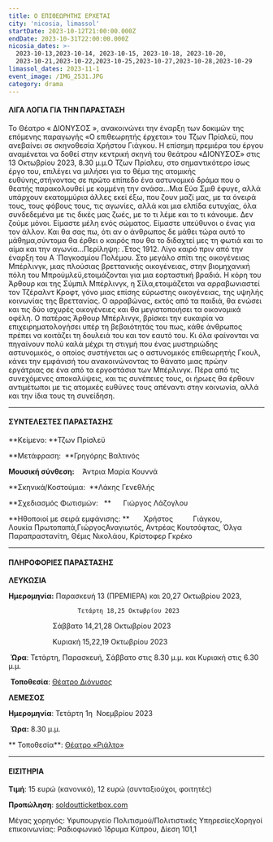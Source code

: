 ```yaml
---
title: Ο ΕΠΙΘΕΩΡΗΤΗΣ ΕΡΧΕΤΑΙ
city: 'nicosia, limassol'
startDate: 2023-10-12T21:00:00.000Z
endDate: 2023-10-31T22:00:00.000Z
nicosia_dates: >-
  2023-10-13,2023-10-14, 2023-10-15, 2023-10-18, 2023-10-20,
  2023-10-21,2023-10-22,2023-10-25,2023-10-27,2023-10-28,2023-10-29
limassol_dates: 2023-11-1
event_image: /IMG_2531.JPG
category: drama
---
```


####

#### ΛΙΓΑ ΛΟΓΙΑ ΓΙΑ ΤΗΝ ΠΑΡΑΣΤΑΣΗ

Το Θέατρο «	ΔΙΟΝΥΣΟΣ	», ανακοινώνει την έναρξη των δοκιμών της επόμενης παραγωγής «Ο επιθεωρητής έρχεται» του Τζων Πρίσλεϋ, που ανεβαίνει σε σκηνοθεσία Χρήστου Γιάγκου. Η επίσημη πρεμιέρα του έργου αναμένεται να δοθεί στην κεντρική σκηνή του θεάτρου «ΔΙΟΝΥΣΟΣ» στις 13 Οκτωβρίου 2023, 8.30 μ.μ.Ο Τζων Πρίσλευ, στο σημαντικότερο ίσως έργο του, επιλέγει να μιλήσει για το θέμα της ατομικής ευθύνης,στήνοντας σε πρώτο επίπεδο ένα αστυνομικό δράμα που ο θεατής παρακολουθεί με κομμένη την ανάσα...Μια Εύα Σμιθ έφυγε, αλλά υπάρχουν εκατομμύρια άλλες εκεί έξω, που ζουν μαζί μας, με τα όνειρά τους, τους φόβους τους, τις αγωνίες, αλλά και μια ελπίδα ευτυχίας, όλα συνδεδεμένα με τις δικές μας ζωές, με το τι λέμε και το τι κάνουμε. Δεν ζούμε μόνοι. Είμαστε μέλη ενός σώματος. Είμαστε υπεύθυνοι ο ένας για τον άλλον. Και θα σας πω, ότι αν ο άνθρωπος δε μάθει τώρα αυτό το μάθημα,σύντομα θα έρθει ο καιρός που θα το διδαχτεί μες τη φωτιά και το αίμα και την αγωνία...Περίληψη:	.Έτος 1912. Λίγο καιρό πριν από την έναρξη του Α ́ Παγκοσμίου Πολέμου. Στο μεγάλο σπίτι της οικογένειας Μπέρλινγκ, μιας πλούσιας βρεττανικής οικογένειας, στην βιομηχανική πόλη του Μπρούμλεϋ,ετοιμάζονται για μια εορταστική βραδιά. Η κόρη του Άρθουρ και της Σύμπιλ Μπέρλινγκ, η Σίλα,ετοιμάζεται να αρραβωνιαστεί τον Τζέραλντ Κροφτ, γόνο μιας επίσης εύρωστης οικογένειας, της υψηλής κοινωνίας της Βρεττανίας. Ο αρραβώνας, εκτός από τα παιδιά, θα ενώσει και τις δύο ισχυρές οικογένειες και θα μεγιστοποιήσει τα οικονομικά οφέλη. Ο πατέρας Άρθουρ Μπέρλινγκ, βρίσκει την ευκαιρία να επιχειρηματολογήσει υπέρ τη βεβαιότητάς του πως, κάθε άνθρωπος πρέπει να κοιτάζει τη δουλειά του και τον εαυτό του. Κι όλα φαίνονται να πηγαίνουν πολύ καλά μέχρι τη στιγμή που ένας μυστηριώδης  αστυνομικός,	ο οποίος συστήνεται ως ο αστυνομικός	επιθεωρητής	Γκουλ, κάνει την εμφάνισή	του ανακοινώνοντας το θάνατο μιας πρώην εργάτριας σε ένα από τα εργοστάσια των Μπέρλινγκ. Πέρα από τις συνεχόμενες αποκαλύψεις, και τις συνέπειες τους, οι ήρωες θα έρθουν αντιμέτωποι με τις ατομικές ευθύνες τους απέναντι στην κοινωνία, αλλά και την ίδια τους τη συνείδηση.

***

#### ΣΥΝΤΕΛΕΣΤΕΣ ΠΑΡΑΣΤΑΣΗΣ

**Κείμενο: **Τζων Πρίσλεϋ

**Μετάφραση:  **Γρηγόρης Βαλτινός

**Μουσική σύνθεση:**    Άντρια Μαρία Κουννά

**Σκηνικά/Κοστούμια:  **Λάκης Γενεθλής

**Σχεδιασμός Φωτισμών:   **      Γιώργος Λάζογλου

**Ηθοποιοί με σειρά εμφάνισης: **       Χρήστος          Γιάγκου,          Λουκία Πρωτοπαπά,ΓιώργοςΑναγιωτός, Αντρέας Κουτσόφτας, Όλγα Παραπραστανίτη, Θέμις Νικολάου, Κρίστοφερ Γκρέκο

***

#### ΠΛΗΡΟΦΟΡΙΕΣ ΠΑΡΑΣΤΑΣΗΣ

**ΛΕΥΚΩΣΙΑ**

**Ημερομηνία:** Παρασκευή 13 (ΠΡΕΜΙΕΡΑ) και 20,27 Οκτωβρίου 2023,

```
                   Τετάρτη 18,25 Οκτωβρίου 2023
```

                      Σάββατο 14,21,28 Οκτωβρίου 2023

                      Κυριακή 15,22,19 Οκτωβρίου 2023

 **Ώρα**:  Τετάρτη, Παρασκευή, Σάββατο στις 8.30 μ.μ. και Κυριακή στις 6.30 μ.μ.

 **Τοποθεσία**: [Θέατρο Διόνυσος](https://www.google.gr/maps/place/%CE%B8%CE%B5%CE%B1%CF%84%CF%81%CE%BF+%CE%94%CE%B9%CE%BF%CE%BD%CF%85%CF%83%CE%BF%CF%82/@35.1686311,33.3553111,17z/data=!3m1!4b1!4m6!3m5!1s0x14de175732dbde29:0x4af3518ddb9b13c2!8m2!3d35.1686267!4d33.357886!16s%2Fg%2F1tfv7bzl?hl=el\&entry=ttu)

**ΛΕΜΕΣΟΣ**

**Ημερομηνία**: Τετάρτη 1η  Νοεμβρίου 2023

 **Ώρα:** 8.30 μ.μ.

** Τοποθεσία**: [Θέατρο «Ριάλτο»](https://www.google.gr/maps/place/%CE%98%CE%AD%CE%B1%CF%84%CF%81%CE%BF+%CE%A1%CE%B9%CE%AC%CE%BB%CF%84%CE%BF/@34.679538,33.0458112,17z/data=!4m6!3m5!1s0x14e7331ab1ec9197:0xdf6e42bed1d077b1!8m2!3d34.679538!4d33.0458112!16s%2Fg%2F1xb0n5zr?hl=el\&entry=ttu)

***

#### ΕΙΣΙΤΗΡΙΑ

**Τιμή**:    15 ευρώ (κανονικό), 12 ευρώ (συνταξιούχοι, φοιτητές)

**Προπώληση**: 	[soldoutticketbox.com](https://www.soldoutticketbox.com/)

Μέγας χορηγός:	Υφυπουργείο Πολιτισμού/Πολιτιστικές ΥπηρεσίεςΧορηγοί επικοινωνίας:	Ραδιοφωνικό Ίδρυμα Κύπρου, Δίεση 101,1
